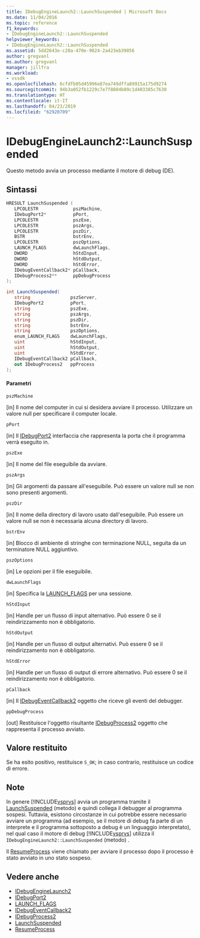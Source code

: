 ```yaml
---
title: IDebugEngineLaunch2::LaunchSuspended | Microsoft Docs
ms.date: 11/04/2016
ms.topic: reference
f1_keywords:
- IDebugEngineLaunch2::LaunchSuspended
helpviewer_keywords:
- IDebugEngineLaunch2::LaunchSuspended
ms.assetid: 5dd2643e-c20a-470e-9024-2a423eb39856
author: gregvanl
ms.author: gregvanl
manager: jillfra
ms.workload:
- vssdk
ms.openlocfilehash: 6cfdfb05d45996e87ea749dffa89915a175d9274
ms.sourcegitcommit: 94b3a052fb1229c7e7f8804b09c1d403385c7630
ms.translationtype: HT
ms.contentlocale: it-IT
ms.lasthandoff: 04/23/2019
ms.locfileid: "62920709"
---
```

# <a name="idebugenginelaunch2launchsuspended"></a>IDebugEngineLaunch2::LaunchSuspended
Questo metodo avvia un processo mediante il motore di debug (DE).

## <a name="syntax"></a>Sintassi

```cpp
HRESULT LaunchSuspended ( 
   LPCOLESTR             pszMachine,
   IDebugPort2*          pPort,
   LPCOLESTR             pszExe,
   LPCOLESTR             pszArgs,
   LPCOLESTR             pszDir,
   BSTR                  bstrEnv,
   LPCOLESTR             pszOptions,
   LAUNCH_FLAGS          dwLaunchFlags,
   DWORD                 hStdInput,
   DWORD                 hStdOutput,
   DWORD                 hStdError,
   IDebugEventCallback2* pCallback,
   IDebugProcess2**      ppDebugProcess
);
```

```csharp
int LaunchSuspended(
   string               pszServer,
   IDebugPort2          pPort,
   string               pszExe,
   string               pszArgs,
   string               pszDir,
   string               bstrEnv,
   string               pszOptions,
   enum_LAUNCH_FLAGS    dwLaunchFlags,
   uint                 hStdInput,
   uint                 hStdOutput,
   uint                 hStdError,
   IDebugEventCallback2 pCallback,
   out IDebugProcess2   ppProcess
);
```

#### <a name="parameters"></a>Parametri
 `pszMachine`

 [in] Il nome del computer in cui si desidera avviare il processo. Utilizzare un valore null per specificare il computer locale.

 `pPort`

 [in] Il [IDebugPort2](../../../extensibility/debugger/reference/idebugport2.md) interfaccia che rappresenta la porta che il programma verrà eseguito in.

 `pszExe`

 [in] Il nome del file eseguibile da avviare.

 `pszArgs`

 [in] Gli argomenti da passare all'eseguibile. Può essere un valore null se non sono presenti argomenti.

 `pszDir`

 [in] Il nome della directory di lavoro usato dall'eseguibile. Può essere un valore null se non è necessaria alcuna directory di lavoro.

 `bstrEnv`

 [in] Blocco di ambiente di stringhe con terminazione NULL, seguita da un terminatore NULL aggiuntivo.

 `pszOptions`

 [in] Le opzioni per il file eseguibile.

 `dwLaunchFlags`

 [in] Specifica la [LAUNCH_FLAGS](../../../extensibility/debugger/reference/launch-flags.md) per una sessione.

 `hStdInput`

 [in] Handle per un flusso di input alternativo. Può essere 0 se il reindirizzamento non è obbligatorio.

 `hStdOutput`

 [in] Handle per un flusso di output alternativi. Può essere 0 se il reindirizzamento non è obbligatorio.

 `hStdError`

 [in] Handle per un flusso di output di errore alternativo. Può essere 0 se il reindirizzamento non è obbligatorio.

 `pCallback`

 [in] Il [IDebugEventCallback2](../../../extensibility/debugger/reference/idebugeventcallback2.md) oggetto che riceve gli eventi del debugger.

 `ppDebugProcess`

 [out] Restituisce l'oggetto risultante [IDebugProcess2](../../../extensibility/debugger/reference/idebugprocess2.md) oggetto che rappresenta il processo avviato.

## <a name="return-value"></a>Valore restituito
 Se ha esito positivo, restituisce `S_OK`; in caso contrario, restituisce un codice di errore.

## <a name="remarks"></a>Note
 In genere [!INCLUDE[vsprvs](../../../code-quality/includes/vsprvs_md.md)] avvia un programma tramite il [LaunchSuspended](../../../extensibility/debugger/reference/idebugportex2-launchsuspended.md) (metodo) e quindi collega il debugger al programma sospesi. Tuttavia, esistono circostanze in cui potrebbe essere necessario avviare un programma (ad esempio, se il motore di debug fa parte di un interprete e il programma sottoposto a debug è un linguaggio interpretato), nel qual caso il motore di debug [!INCLUDE[vsprvs](../../../code-quality/includes/vsprvs_md.md)] utilizza il `IDebugEngineLaunch2::LaunchSuspended` (metodo) .

 Il [ResumeProcess](../../../extensibility/debugger/reference/idebugenginelaunch2-resumeprocess.md) viene chiamato per avviare il processo dopo il processo è stato avviato in uno stato sospeso.

## <a name="see-also"></a>Vedere anche
- [IDebugEngineLaunch2](../../../extensibility/debugger/reference/idebugenginelaunch2.md)
- [IDebugPort2](../../../extensibility/debugger/reference/idebugport2.md)
- [LAUNCH_FLAGS](../../../extensibility/debugger/reference/launch-flags.md)
- [IDebugEventCallback2](../../../extensibility/debugger/reference/idebugeventcallback2.md)
- [IDebugProcess2](../../../extensibility/debugger/reference/idebugprocess2.md)
- [LaunchSuspended](../../../extensibility/debugger/reference/idebugportex2-launchsuspended.md)
- [ResumeProcess](../../../extensibility/debugger/reference/idebugenginelaunch2-resumeprocess.md)